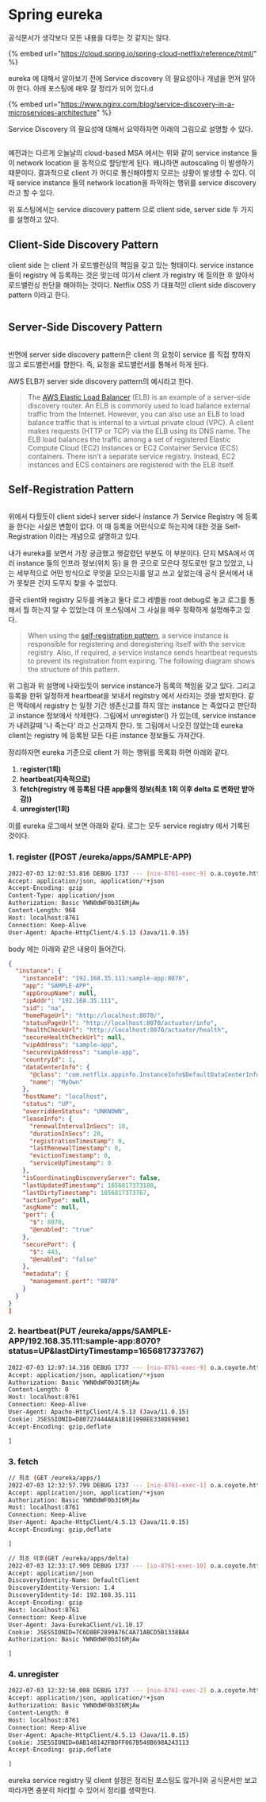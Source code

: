 # Spring eureka

공식문서가 생각보다 모든 내용을 다루는 것 같지는 않다.

{% embed url="https://cloud.spring.io/spring-cloud-netflix/reference/html/" %}

eureka 에 대해서 알아보기 전에 Service discovery 의 필요성이나 개념을 먼저 알아야 한다. 아래 포스팅에 매우 잘 정리가 되어 있다.d

{% embed url="https://www.nginx.com/blog/service-discovery-in-a-microservices-architecture" %}

Service Discovery 의 필요성에 대해서 요약하자면 아래의 그림으로 설명할 수 있다.

<figure><img src="../../.gitbook/assets/image (37).png" alt=""><figcaption></figcaption></figure>

예전과는 다르게 오늘날의 cloud-based MSA 에서는 위와 같이 service instance 들이 network location 을  동적으로 할당받게 된다. 왜냐하면 autoscaling 이 발생하기 때문이다. 결과적으로 client 가 어디로 통신해야할지 모르는 상황이 발생할 수 있다. 이 때 service instance 들의 network location을 파악하는 행위를 service discovery 라고 할 수 있다.

위 포스팅에서는 service discovery pattern 으로 client side, server side 두 가지를 설명하고 있다.



## Client-Side Discovery Pattern

client side 는 client 가 로드밸런싱의 책임을 갖고 있는 형태이다. service instance들이 registry 에 등록하는 것은 맞는데 여기서 client 가 registry 에 질의한 후 알아서 로드밸런싱 판단을 해야하는 것이다. Netflix OSS 가 대표적인 client side discovery pattern 이라고 한다.

<figure><img src="../../.gitbook/assets/image (40).png" alt=""><figcaption></figcaption></figure>



## Server-Side Discovery Pattern

<figure><img src="../../.gitbook/assets/image (47).png" alt=""><figcaption></figcaption></figure>

반면에 server side discovery pattern은 client 의 요청이 service 를 직접 향하지 않고 로드밸런서를 향한다. 즉, 요청을 로드밸런서를 통해서 하게 된다.

AWS ELB가 server side discovery pattern의 예시라고 한다.

> The [AWS Elastic Load Balancer](https://aws.amazon.com/elasticloadbalancing/) (ELB) is an example of a server-side discovery router. An ELB is commonly used to load balance external traffic from the Internet. However, you can also use an ELB to load balance traffic that is internal to a virtual private cloud (VPC). A client makes requests (HTTP or TCP) via the ELB using its DNS name. The ELB load balances the traffic among a set of registered Elastic Compute Cloud (EC2) instances or EC2 Container Service (ECS) containers. There isn’t a separate service registry. Instead, EC2 instances and ECS containers are registered with the ELB itself.



## Self-Registration Pattern

<figure><img src="../../.gitbook/assets/image (29).png" alt=""><figcaption></figcaption></figure>

위에서 다뤘듯이 client side나 server side나 instance 가 Service Registry 에 등록을 한다는 사실은 변함이 없다. 이 때 등록을 어떤식으로 하는지에 대한 것을 Self-Registration 이라는 개념으로 설명하고 있다.

내가 eureka를 보면서 가장 궁금했고 헷갈렸던 부분도 이 부분이다. 단지 MSA에서 여러 instance 들의 인프라 정보(위치 등) 을 한 곳으로 모은다 정도로만 알고 있었고, 나는 세부적으로 어떤 방식으로 무엇을 모으는지를 알고 쓰고 싶었는데 공식 문서에서 내가 못찾은 건지 도무지 찾을 수 없었다.

결국 client와 registry 모두를 켜놓고 둘다 로그 레벨을 root debug로 놓고 로그를 통해서 뭘 하는지 알 수 있었는데 이 포스팅에서 그 사실을 매우 정확하게 설명해주고 있다.

> When using the [self‑registration pattern](https://microservices.io/patterns/self-registration.html), a service instance is responsible for registering and deregistering itself with the service registry. Also, if required, a service instance sends heartbeat requests to prevent its registration from expiring. The following diagram shows the structure of this pattern.

위 그림과 위 설명에 나와있듯이 service instance가 등록의 책임을 갖고 있다. 그리고 등록을 한뒤 일정하게 heartbeat을 보내서 regitstry 에서 사라지는 것을 방지한다. 같은 맥락에서 registry 는 일정 기간 생존신고를 하지 않는 instance 는 죽었다고 판단하고 instance 정보에서 삭제한다. 그림에서 unregister() 가 있는데, service instance가 내려갈때 '나 죽는다' 라고 신고까지 한다.  또 그림에서 나오진 않았는데 eureka client는 registry 에 등록된 모든 다른 instance 정보들도 가져간다.

정리하자면 eureka 기준으로 client 가 하는 행위를 목록화 하면 아래와 같다.

1. r**egister(1회)**
2. **heartbeat(지속적으로)**
3. **fetch(registry 에 등록된 다른 app들의 정보(최초 1회 이후 delta 로 변화만 받아감))**
4. **unregister(1회)**



이를 eureka 로그에서 보면 아래와 같다. 로그는 모두 service registry 에서 기록된 것이다.

### 1. register (\[POST /eureka/apps/SAMPLE-APP)

```bash
2022-07-03 12:02:53.816 DEBUG 1737 --- [nio-8761-exec-9] o.a.coyote.http11.Http11InputBuffer      : Received [POST /eureka/apps/SAMPLE-APP HTTP/1.1
Accept: application/json, application/*+json
Accept-Encoding: gzip
Content-Type: application/json
Authorization: Basic YWN0dWF0b3I6MjAw
Content-Length: 968
Host: localhost:8761
Connection: Keep-Alive
User-Agent: Apache-HttpClient/4.5.13 (Java/11.0.15)
```

body 에는 아래와 같은 내용이 들어간다.

```json
{
  "instance": {
    "instanceId": "192.168.35.111:sample-app:8070",
    "app": "SAMPLE-APP",
    "appGroupName": null,
    "ipAddr": "192.168.35.111",
    "sid": "na",
    "homePageUrl": "http://localhost:8070/",
    "statusPageUrl": "http://localhost:8070/actuator/info",
    "healthCheckUrl": "http://localhost:8070/actuator/health",
    "secureHealthCheckUrl": null,
    "vipAddress": "sample-app",
    "secureVipAddress": "sample-app",
    "countryId": 1,
    "dataCenterInfo": {
      "@class": "com.netflix.appinfo.InstanceInfo$DefaultDataCenterInfo",
      "name": "MyOwn"
    },
    "hostName": "localhost",
    "status": "UP",
    "overriddenStatus": "UNKNOWN",
    "leaseInfo": {
      "renewalIntervalInSecs": 10,
      "durationInSecs": 20,
      "registrationTimestamp": 0,
      "lastRenewalTimestamp": 0,
      "evictionTimestamp": 0,
      "serviceUpTimestamp": 0
    },
    "isCoordinatingDiscoveryServer": false,
    "lastUpdatedTimestamp": 1656817373188,
    "lastDirtyTimestamp": 1656817373767,
    "actionType": null,
    "asgName": null,
    "port": {
      "$": 8070,
      "@enabled": "true"
    },
    "securePort": {
      "$": 443,
      "@enabled": "false"
    },
    "metadata": {
      "management.port": "8070"
    }
  }
}
]
```



### **2. heartbeat(PUT /eureka/apps/SAMPLE-APP/192.168.35.111:sample-app:8070?status=UP\&lastDirtyTimestamp=1656817373767)**

```bash
2022-07-03 12:07:14.316 DEBUG 1737 --- [nio-8761-exec-9] o.a.coyote.http11.Http11InputBuffer      : Received [PUT /eureka/apps/SAMPLE-APP/192.168.35.111:sample-app:8070?status=UP&lastDirtyTimestamp=1656817373767 HTTP/1.1
Accept: application/json, application/*+json
Authorization: Basic YWN0dWF0b3I6MjAw
Content-Length: 0
Host: localhost:8761
Connection: Keep-Alive
User-Agent: Apache-HttpClient/4.5.13 (Java/11.0.15)
Cookie: JSESSIONID=D80727444AEA1B1E1998EE338DE98901
Accept-Encoding: gzip,deflate

]
```



### 3. fetch

```bash
// 최초 (GET /eureka/apps/)
2022-07-03 12:32:57.799 DEBUG 1737 --- [nio-8761-exec-1] o.a.coyote.http11.Http11InputBuffer      : Received [GET /eureka/apps/ HTTP/1.1
Accept: application/json, application/*+json
Authorization: Basic YWN0dWF0b3I6MjAw
Host: localhost:8761
Connection: Keep-Alive
User-Agent: Apache-HttpClient/4.5.13 (Java/11.0.15)
Accept-Encoding: gzip,deflate

]

// 최초 이후(GET /eureka/apps/delta)
2022-07-03 12:33:17.909 DEBUG 1737 --- [io-8761-exec-10] o.a.coyote.http11.Http11InputBuffer      : Received [GET /eureka/apps/delta HTTP/1.1
Accept: application/json
DiscoveryIdentity-Name: DefaultClient
DiscoveryIdentity-Version: 1.4
DiscoveryIdentity-Id: 192.168.35.111
Accept-Encoding: gzip
Host: localhost:8761
Connection: Keep-Alive
User-Agent: Java-EurekaClient/v1.10.17
Cookie: JSESSIONID=7C6D8BF2899A76C4A71ABCD5B1338BA4
Authorization: Basic YWN0dWF0b3I6MjAw

]
```



### 4. unregister

```bash
2022-07-03 12:32:50.008 DEBUG 1737 --- [nio-8761-exec-2] o.a.coyote.http11.Http11InputBuffer      : Received [DELETE /eureka/apps/SAMPLE-APP/192.168.35.111:sample-app:8070 HTTP/1.1
Accept: application/json, application/*+json
Authorization: Basic YWN0dWF0b3I6MjAw
Content-Length: 0
Host: localhost:8761
Connection: Keep-Alive
User-Agent: Apache-HttpClient/4.5.13 (Java/11.0.15)
Cookie: JSESSIONID=0AB148142FBDFF067B548B698A243113
Accept-Encoding: gzip,deflate

]
```



eureka service registry 및 client 설정은 정리된 포스팅도 많거니와 공식문서만 보고 따라가면 충분히 처리할 수 있어서 정리를 생략한다.
